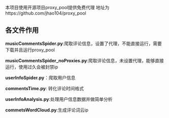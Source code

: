 本项目使用开源项目proxy_pool提供免费代理
地址为https://github.com/jhao104/proxy_pool

## 各文件作用

**musicCommentsSpider.py**:爬取评论信息，设置了代理，不能直接运行，需要下载并且运行proxy_pool

**musicCommentsSpider_noProxies.py**:爬取评论信息，未设置代理，能够直接运行，使用过久会被封禁ip

**userInfoSpider.py**：爬取用户信息

**commentsTime.py**: 转化评论时间格式

**userInfoAnalysis.py**:处理用户信息数据并做简单分析

**commetsWordCloud.py**:生成评论词云ip